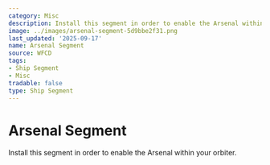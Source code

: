 ```yaml
---
category: Misc
description: Install this segment in order to enable the Arsenal within your orbiter.
image: ../images/arsenal-segment-5d9bbe2f31.png
last_updated: '2025-09-17'
name: Arsenal Segment
source: WFCD
tags:
- Ship Segment
- Misc
tradable: false
type: Ship Segment
---
```


# Arsenal Segment

Install this segment in order to enable the Arsenal within your orbiter.

